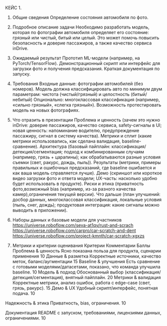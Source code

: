 КЕЙС 1. 
1. Общие сведения
Определение состояния автомобиля по фото.
2. Подробное описание задачи
Необходимо разработать модель, которая по фотографии автомобиля определяет его состояние: грязный или чистый, битый или целый. Это может помочь повысить безопасность и доверие пассажиров, а также качество сервиса inDrive.
3. Ожидаемый результат
Прототип ML-модели (например, на PyTorch/TensorFlow).
Демонстрационный скрипт или интерфейс для загрузки фото и получения предсказания.
Краткая документация по запуску.
4. Требования
Входные данные: фотографии автомобилей (без номеров).
Модель должна классифицировать авто по минимум двум параметрам: чистота (чистый/грязный) и целостность (битый/небитый)
Опционально: многоклассовая классификация (например, «сильно грязный», «слегка грязный»).
Возможность протестировать модель на новых фотографиях.
5. Что отразить в презентации
Проблема и ценность (зачем это нужно inDrive: доверие пассажиров, качество сервиса, safety-сигналы в UI; новая ценность: напоминание водителю, предупреждение пассажиру, сигнал в систему качества).
Метрики и сплит (какие метрики использовались, как сделана валидация, baseline-сравнение).
Архитектура (базовый пайплайн: классификация/детекция/сегментация; подход к комбинированным случаям (например, грязь + царапины); как обрабатываются разные условия съемки (свет, ракурс, дождь, пыль)).
Результаты (метрики, примеры правильных и ошибочных предсказаний, где baseline ошибается и как ваша модель справляется лучше).
Демо (скриншот или короткое видео загрузки фото и ответа модели; UX-часть: насколько удобно будет использовать в продукте).
Риски и этика (приватность фото,возможный bias (например, из-за разного качества камер),ограничения текущей версии).
Что дальше (план улучшений: досбор данных, многоклассовая классификация, локальные условия (пыль, снег, дождь); продуктовая интеграция: какие сигналы можно выводить в приложении).

6. Наборы данных и базовые модели для участников
https://universe.roboflow.com/seva-at1qy/rust-and-scrach
https://universe.roboflow.com/carpro/car-scratch-and-dent
https://universe.roboflow.com/project-kmnth/car-scratch-xgxzs

7. Метрики и критерии оценивания
Критерии
Комментарии
Баллы
Проблема & ценность
Ясно показана польза для продукта, сценарии применения
10
Данные & разметка
Корректные источники, качество меток, баланс/аугментации
15
Baseline & улучшения
Есть сравнение с готовыми моделями/датасетами, показано, что команда улучшила baseline.
10
Модель & подход
Обоснованный выбор (классификация/детекция/сегментация), внятный пайплайн.
20
Метрики & валидация
Корректные метрики, анализ ошибок, работа с edge-case (свет, грязь, ракурс).
15
Демо & UX
Удобный скрипт/интерфейс, понятная подача.
10

Надежность & этика
Приватность, bias, ограничения.
10

Документация
README с запуском, требованиями, лицензиями данных, ограничениями.
10




